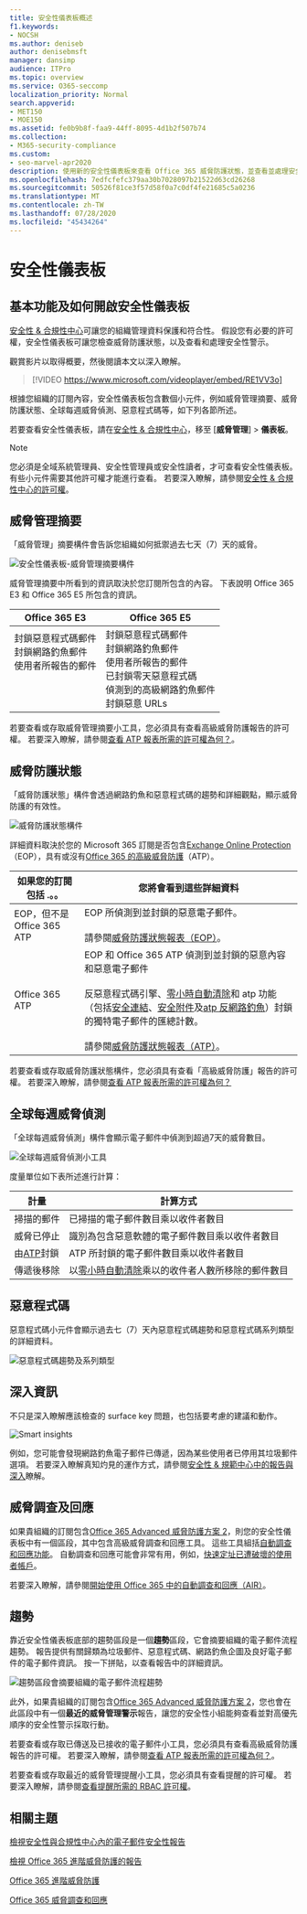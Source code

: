 ```yaml
---
title: 安全性儀表板概述
f1.keywords:
- NOCSH
ms.author: deniseb
author: denisebmsft
manager: dansimp
audience: ITPro
ms.topic: overview
ms.service: O365-seccomp
localization_priority: Normal
search.appverid:
- MET150
- MOE150
ms.assetid: fe0b9b8f-faa9-44ff-8095-4d1b2f507b74
ms.collection:
- M365-security-compliance
ms.custom:
- seo-marvel-apr2020
description: 使用新的安全性儀表板來查看 Office 365 威脅防護狀態，並查看並處理安全性警示。
ms.openlocfilehash: 7edfcfefc379aa30b7028097b21522d63cd26268
ms.sourcegitcommit: 50526f81ce3f57d58f0a7c0df4fe21685c5a0236
ms.translationtype: MT
ms.contentlocale: zh-TW
ms.lasthandoff: 07/28/2020
ms.locfileid: "45434264"
---
```

# <a name="security-dashboard"></a>安全性儀表板

## <a name="basic-functions-and-how-to-open-security-dashboard"></a>基本功能及如何開啟安全性儀表板

[安全性 & 合規性中心](../../compliance/go-to-the-securitycompliance-center.md)可讓您的組織管理資料保護和符合性。 假設您有必要的許可權，安全性儀表板可讓您檢查威脅防護狀態，以及查看和處理安全性警示。

觀賞影片以取得概要，然後閱讀本文以深入瞭解。

> [!VIDEO https://www.microsoft.com/videoplayer/embed/RE1VV3o]

根據您組織的訂閱內容，安全性儀表板包含數個小元件，例如威脅管理摘要、威脅防護狀態、全球每週威脅偵測、惡意程式碼等，如下列各節所述。

若要查看安全性儀表板，請在[安全性 & 合規性中心](../../compliance/go-to-the-securitycompliance-center.md)，移至 [**威脅管理**] \> **儀表板**。

> [!NOTE]
> 您必須是全域系統管理員、安全性管理員或安全性讀者，才可查看安全性儀表板。 有些小元件需要其他許可權才能進行查看。 若要深入瞭解，請參閱[安全性 & 合規性中心的許可權](permissions-in-the-security-and-compliance-center.md)。

## <a name="threat-management-summary"></a>威脅管理摘要

「威脅管理」摘要構件會告訴您組織如何抵禦過去七天（7）天的威脅。

![安全性儀表板-威脅管理摘要構件](../../media/SecDash-ThreatMgmtSummary.png)

威脅管理摘要中所看到的資訊取決於您訂閱所包含的內容。 下表說明 Office 365 E3 和 Office 365 E5 所包含的資訊。

|Office 365 E3|Office 365 E5|
|---|---|
|封鎖惡意程式碼郵件<br/>封鎖網路釣魚郵件<br>使用者所報告的郵件<br><br><br><br>|封鎖惡意程式碼郵件<br>封鎖網路釣魚郵件<br>使用者所報告的郵件<br>已封鎖零天惡意程式碼<br>偵測到的高級網路釣魚郵件<br>封鎖惡意 URLs|

若要查看或存取威脅管理摘要小工具，您必須具有查看高級威脅防護報告的許可權。 若要深入瞭解，請參閱[查看 ATP 報表所需的許可權為何？](view-reports-for-atp.md#what-permissions-are-needed-to-view-the-atp-reports)。

## <a name="threat-protection-status"></a>威脅防護狀態

「威脅防護狀態」構件會透過網路釣魚和惡意程式碼的趨勢和詳細觀點，顯示威脅防護的有效性。

![威脅防護狀態構件](../../media/tpswidget.png)

詳細資料取決於您的 Microsoft 365 訂閱是否包含[Exchange Online Protection](exchange-online-protection-overview.md) （EOP），具有或沒有[Office 365 的高級威脅防護](office-365-atp.md)（ATP）。

|如果您的訂閱包括 .。。|您將會看到這些詳細資料|
|---|---|
|EOP，但不是 Office 365 ATP|EOP 所偵測到並封鎖的惡意電子郵件。<br><br> 請參閱[威脅防護狀態報表（EOP）](view-email-security-reports.md#threat-protection-status-report)。|
|Office 365 ATP|EOP 和 Office 365 ATP 偵測到並封鎖的惡意內容和惡意電子郵件<br><br>反惡意程式碼引擎、[零小時自動清除](zero-hour-auto-purge.md)和 atp 功能（包括[安全連結](atp-safe-links.md)、[安全附件](atp-safe-attachments.md)及[atp 反網路釣魚](set-up-anti-phishing-policies.md#exclusive-settings-in-atp-anti-phishing-policies)）封鎖的獨特電子郵件的匯總計數。<br><br>請參閱[威脅防護狀態報表（ATP）](view-reports-for-atp.md#threat-protection-status-report)。|

若要查看或存取威脅防護狀態構件，您必須具有查看「高級威脅防護」報告的許可權。 若要深入瞭解，請參閱[查看 ATP 報表所需的許可權為何？](view-reports-for-atp.md#what-permissions-are-needed-to-view-the-atp-reports)

## <a name="global-weekly-threat-detections"></a>全球每週威脅偵測

「全球每週威脅偵測」構件會顯示電子郵件中偵測到超過7天的威脅數目。

![全球每週威脅偵測小工具](../../media/globalweeklythreatdetections.png)

度量單位如下表所述進行計算：

|計量|計算方式|
|---|---|
|掃描的郵件|已掃描的電子郵件數目乘以收件者數目|
|威脅已停止|識別為包含惡意軟體的電子郵件數目乘以收件者數目|
|由[ATP](office-365-atp.md)封鎖|ATP 所封鎖的電子郵件數目乘以收件者數目|
|傳遞後移除|以[零小時自動清除](zero-hour-auto-purge.md)乘以的收件者人數所移除的郵件數目|

## <a name="malware"></a>惡意程式碼

惡意程式碼小元件會顯示過去七（7）天內惡意程式碼趨勢和惡意程式碼系列類型的詳細資料。

![惡意程式碼趨勢及系列類型](../../media/malwarewidgetatpe5.png)

## <a name="insights"></a>深入資訊

不只是深入瞭解應該檢查的 surface key 問題，也包括要考慮的建議和動作。

![Smart insights](../../media/smartinsights.png)

例如，您可能會發現網路釣魚電子郵件已傳遞，因為某些使用者已停用其垃圾郵件選項。 若要深入瞭解真知灼見的運作方式，請參閱[安全性 & 規範中心中的報告與深入](reports-and-insights-in-security-and-compliance.md)瞭解。

## <a name="threat-investigation-and-response"></a>威脅調查及回應

如果貴組織的訂閱包含[Office 365 Advanced 威脅防護方案 2](office-365-ti.md)，則您的安全性儀表板中有一個區段，其中包含高級威脅調查和回應工具。 這些工具組括[自動調查和回應功能](automated-investigation-response-office.md)。 自動調查和回應可能會非常有用，例如，[快速定址已遭破壞的使用者帳戶](address-compromised-users-quickly.md)。

若要深入瞭解，請參閱[開始使用 Office 365 中的自動調查和回應（AIR）](office-365-air.md)。

## <a name="trends"></a>趨勢

靠近安全性儀表板底部的趨勢區段是一個**趨勢**區段，它會摘要組織的電子郵件流程趨勢。 報告提供有關歸類為垃圾郵件、惡意程式碼、網路釣魚企圖及良好電子郵件的電子郵件資訊。 按一下拼貼，以查看報告中的詳細資訊。

![趨勢區段會摘要組織的電子郵件流程趨勢](../../media/trends.png)

此外，如果貴組織的訂閱包含[Office 365 Advanced 威脅防護方案 2](office-365-ti.md)，您也會在此區段中有一個**最近的威脅管理警示**報告，讓您的安全性小組能夠查看並對高優先順序的安全性警示採取行動。

若要查看或存取已傳送及已接收的電子郵件小工具，您必須具有查看高級威脅防護報告的許可權。 若要深入瞭解，請參閱[查看 ATP 報表所需的許可權為何？](view-reports-for-atp.md#what-permissions-are-needed-to-view-the-atp-reports)。

若要查看或存取最近的威脅管理提醒小工具，您必須具有查看提醒的許可權。 若要深入瞭解，請參閱[查看提醒所需的 RBAC 許可權](../../compliance/alert-policies.md#rbac-permissions-required-to-view-alerts)。

## <a name="related-topics"></a>相關主題

[檢視安全性與合規性中心內的電子郵件安全性報告](view-email-security-reports.md)

[檢視 Office 365 進階威脅防護的報告](view-reports-for-atp.md)

[Office 365 進階威脅防護](office-365-atp.md)

[Office 365 威脅調查和回應](office-365-ti.md)

